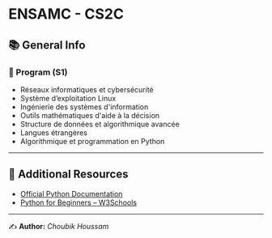 # ENSAMC - CS2C

## 📚 General Info
### 📖 Program (S1)
- Réseaux informatiques et cybersécurité  
- Système d’exploitation Linux  
- Ingénierie des systèmes d'information  
- Outils mathématiques d'aide à la décision  
- Structure de données et algorithmique avancée  
- Langues étrangères  
- Algorithmique et programmation en Python  

---

## 🔗 Additional Resources
- [Official Python Documentation](https://docs.python.org)  
- [Python for Beginners – W3Schools](https://www.w3schools.com/python/)  

---

✍️ **Author:** *Choubik Houssam*
